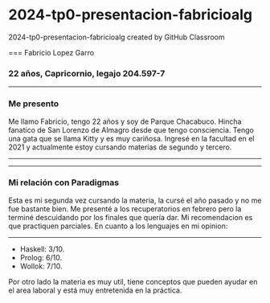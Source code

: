 # 2024-tp0-presentacion-fabricioalg
2024-tp0-presentacion-fabricioalg created by GitHub Classroom

=== Fabricio Lopez Garro
### 22 años, Capricornio, legajo 204.597-7
***
### Me presento
Me llamo Fabricio, tengo 22 años y soy de Parque Chacabuco. Hincha fanatico de San Lorenzo de Almagro desde que tengo consciencia. Tengo una gata que se llama Kitty y es muy cariñosa. Ingresé en la facultad en el 2021 y actualmente estoy cursando materias de segundo y tercero. 
***
***
### Mi relación con Paradigmas
Esta es mi segunda vez cursando la materia, la cursé el año pasado y no me fue bastante bien. Me presenté a los recuperatorios en febrero pero la terminé descuidando por los finales que quería dar. 
Mi recomendacion es que practiquen parciales. 
En cuanto a los lenguajes en mi opinion:
***
* Haskell: 3/10.
* Prolog: 6/10.
* Wollok: 7/10.

Por otro lado la materia es muy util, tiene conceptos que pueden ayudar en el area laboral y está muy entretenida en la práctica.
